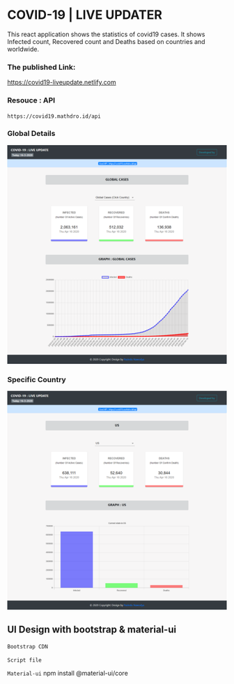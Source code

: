 # COVID-19 | LIVE UPDATER

This react application shows the statistics of covid19 cases. It shows Infected count, Recovered count and Deaths based on countries and worldwide.

### The published Link:
https://covid19-liveupdate.netlify.com

### Resouce : API
`https://covid19.mathdro.id/api`

### Global Details
![covid19-live updater](https://github.com/pasindu-nawodya/Covid-19-Tracker/blob/master/public/covidss.png)

### Specific Country
![covid19-live updater](https://github.com/pasindu-nawodya/Covid-19-Tracker/blob/master/public/country.png)

## UI Design with bootstrap & material-ui

`Bootstrap CDN`
<link rel="stylesheet" href="https://stackpath.bootstrapcdn.com/bootstrap/4.4.1/css/bootstrap.min.css" integrity="sha384-Vkoo8x4CGsO3+Hhxv8T/Q5PaXtkKtu6ug5TOeNV6gBiFeWPGFN9MuhOf23Q9Ifjh" crossorigin="anonymous">

`Script file`
<script src="https://code.jquery.com/jquery-3.4.1.slim.min.js" integrity="sha384-J6qa4849blE2+poT4WnyKhv5vZF5SrPo0iEjwBvKU7imGFAV0wwj1yYfoRSJoZ+n" crossorigin="anonymous"></script>
<script src="https://cdn.jsdelivr.net/npm/popper.js@1.16.0/dist/umd/popper.min.js" integrity="sha384-Q6E9RHvbIyZFJoft+2mJbHaEWldlvI9IOYy5n3zV9zzTtmI3UksdQRVvoxMfooAo" crossorigin="anonymous"></script>
<script src="https://stackpath.bootstrapcdn.com/bootstrap/4.4.1/js/bootstrap.min.js" integrity="sha384-wfSDF2E50Y2D1uUdj0O3uMBJnjuUD4Ih7YwaYd1iqfktj0Uod8GCExl3Og8ifwB6" crossorigin="anonymous"></script>

`Material-ui`
npm install @material-ui/core 